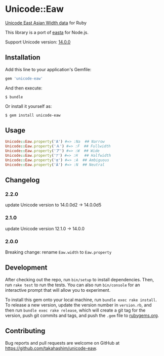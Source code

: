 # Unicode::Eaw

[Unicode East Asian Width data](https://www.unicode.org/reports/tr11/) for Ruby

This library is a port of [easta](https://github.com/teppeis/easta) for Node.js.

Support Unicode version: [14.0.0](https://www.unicode.org/Public/14.0.0/ucd/EastAsianWidth-14.0.0d5.txt)


## Installation

Add this line to your application's Gemfile:

```ruby
gem 'unicode-eaw'
```

And then execute:

    $ bundle

Or install it yourself as:

    $ gem install unicode-eaw

## Usage

```ruby
Unicode::Eaw.property('A') #=> :Na  ## Narrow
Unicode::Eaw.property('Ａ') #=> :F  ## Fullwidth
Unicode::Eaw.property('ア') #=> :W  ## Wide
Unicode::Eaw.property('ｱ') #=> :H   ## Halfwidth
Unicode::Eaw.property('α') #=> :A  ## Ambiguous
Unicode::Eaw.property('À') #=> :N  ## Neutral
```

## Changelog

### 2.2.0

update Unicode version to 14.0.0d2 -> 14.0.0d5

### 2.1.0

update Unicode version 12.1.0 -> 14.0.0

### 2.0.0

Breaking change: rename `Eaw.width` to `Eaw.property`

## Development

After checking out the repo, run `bin/setup` to install dependencies. Then, run `rake test` to run the tests. You can also run `bin/console` for an interactive prompt that will allow you to experiment.

To install this gem onto your local machine, run `bundle exec rake install`. To release a new version, update the version number in `version.rb`, and then run `bundle exec rake release`, which will create a git tag for the version, push git commits and tags, and push the `.gem` file to [rubygems.org](https://rubygems.org).

## Contributing

Bug reports and pull requests are welcome on GitHub at https://github.com/takahashim/unicode-eaw.
